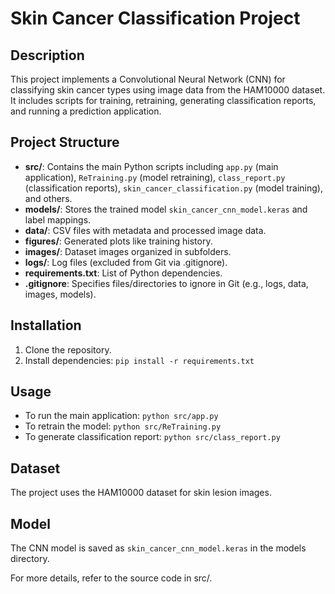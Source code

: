 # Skin Cancer Classification Project

## Description
This project implements a Convolutional Neural Network (CNN) for classifying skin cancer types using image data from the HAM10000 dataset. It includes scripts for training, retraining, generating classification reports, and running a prediction application.

## Project Structure
- **src/**: Contains the main Python scripts including `app.py` (main application), `ReTraining.py` (model retraining), `class_report.py` (classification reports), `skin_cancer_classification.py` (model training), and others.
- **models/**: Stores the trained model `skin_cancer_cnn_model.keras` and label mappings.
- **data/**: CSV files with metadata and processed image data.
- **figures/**: Generated plots like training history.
- **images/**: Dataset images organized in subfolders.
- **logs/**: Log files (excluded from Git via .gitignore).
- **requirements.txt**: List of Python dependencies.
- **.gitignore**: Specifies files/directories to ignore in Git (e.g., logs, data, images, models).

## Installation
1. Clone the repository.
2. Install dependencies: `pip install -r requirements.txt`

## Usage
- To run the main application: `python src/app.py`
- To retrain the model: `python src/ReTraining.py`
- To generate classification report: `python src/class_report.py`

## Dataset
The project uses the HAM10000 dataset for skin lesion images.

## Model
The CNN model is saved as `skin_cancer_cnn_model.keras` in the models directory.

For more details, refer to the source code in src/.